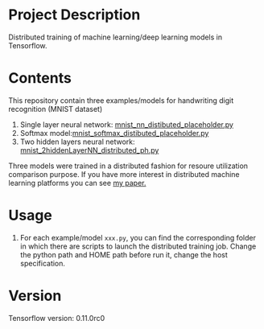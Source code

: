 # Project Description
Distributed training of machine learning/deep learning models in Tensorflow.  

# Contents
This repository contain three examples/models for handwriting digit recognition (MNIST dataset)
1. Single layer neural network: [mnist_nn_distibuted_placeholder.py](https://github.com/kzhang28/tensorflow_example/blob/master/mnist_nn_distibuted_placeholder.py)
2. Softmax model:[mnist_softmax_distibuted_placeholder.py](https://github.com/kzhang28/tensorflow_example/blob/master/mnist_softmax_distibuted_placeholder.py)
3. Two hidden layers neural network: [mnist_2hiddenLayerNN_distributed_ph.py](https://github.com/kzhang28/tensorflow_example/blob/master/mnist_2hiddenLayerNN_distributed_ph.py)

Three models were trained in a distributed fashion for resoure utilization comparison purpose. If you have more interest in distributed machine learning platforms you can see [my paper.](http://www.eden.rutgers.edu/~kz181/ICCCN.pdf)
# Usage
1. For each example/model `xxx.py`,
you can find the corresponding folder 
in which there are scripts to launch the distributed training job. Change the python path and HOME path before run it, change the host specification.

# Version
Tensorflow version: 0.11.0rc0
